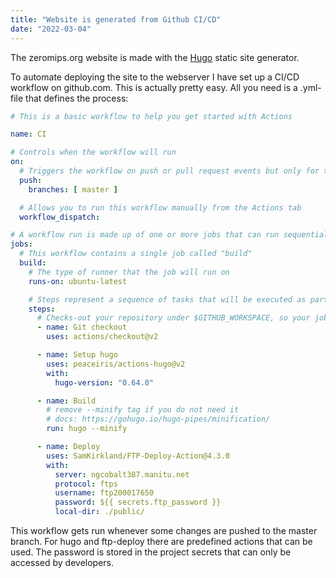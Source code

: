 ```yaml
---
title: "Website is generated from Github CI/CD"
date: "2022-03-04"
---
```


The zeromips.org website is made with the [Hugo](https://gohugo.io/)
static site generator.

To automate deploying the site to the webserver I have set up a CI/CD workflow
on github.com. This is actually pretty easy. All you need is a .yml-file
that defines the process:

```yaml
# This is a basic workflow to help you get started with Actions

name: CI

# Controls when the workflow will run
on:
  # Triggers the workflow on push or pull request events but only for the master branch
  push:
    branches: [ master ]

  # Allows you to run this workflow manually from the Actions tab
  workflow_dispatch:

# A workflow run is made up of one or more jobs that can run sequentially or in parallel
jobs:
  # This workflow contains a single job called "build"
  build:
    # The type of runner that the job will run on
    runs-on: ubuntu-latest

    # Steps represent a sequence of tasks that will be executed as part of the job
    steps:
      # Checks-out your repository under $GITHUB_WORKSPACE, so your job can access it
      - name: Git checkout
        uses: actions/checkout@v2

      - name: Setup hugo
        uses: peaceiris/actions-hugo@v2
        with:
          hugo-version: "0.64.0"

      - name: Build
        # remove --minify tag if you do not need it
        # docs: https://gohugo.io/hugo-pipes/minification/
        run: hugo --minify

      - name: Deploy
        uses: SamKirkland/FTP-Deploy-Action@4.3.0
        with:
          server: ngcobalt387.manitu.net
          protocol: ftps
          username: ftp200017650
          password: ${{ secrets.ftp_password }}
          local-dir: ./public/
```

This workflow gets run whenever some changes are pushed to the master branch.
For hugo and ftp-deploy there are predefined actions that can be used.
The password is stored in the project secrets that can only be accessed by
developers.

